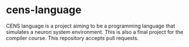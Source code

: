# cens-language
CENS language is a project aiming to be a programming language that simulates a neuron system environment. This is also a final project for the compiler course. This repository accepts pull requests.

